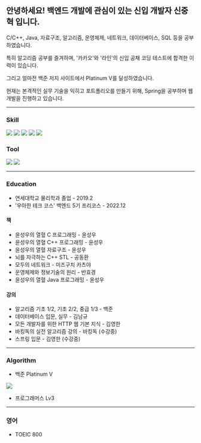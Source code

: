 ## 안녕하세요! 백엔드 개발에 관심이 있는 신입 개발자 신중혁 입니다.

C/C++, Java, 자료구조, 알고리즘, 운영체제, 네트워크, 데이터베이스, SQL 등을 공부하였습니다. 

특히 알고리즘 공부를 즐겨하며, '카카오'와 '라인'의 신입 공채 코딩 테스트에 합격한 이력이 있습니다. 

그리고 얼마전 백준 저지 사이트에서 Platinum V를 달성하였습니다.

현재는 본격적인 실무 기술을 익히고 포트폴리오를 만들기 위해, Spring을 공부하며 웹 개발을 진행하고 있습니다.


-------

### Skill
<img src="https://img.shields.io/badge/C++-00599C?style=for-the-badge&logo=cplusplus&logoColor=white"/> <img src="https://img.shields.io/badge/JAVA-007396?style=for-the-badge&logo=java&logoColor=white"> <img src="https://img.shields.io/badge/Spring-6DB33F?style=for-the-badge&logo=Spring&logoColor=white"> <img src="https://img.shields.io/badge/Spring Boot-6DB33F?style=for-the-badge&logo=SpringBoot&logoColor=white"> <img src="https://img.shields.io/badge/mysql-4479A1?style=for-the-badge&logo=mysql&logoColor=white">

### Tool
<img src="https://img.shields.io/badge/VSCode-007ACC?style=for-the-badge&logo=visualstudiocode&logoColor=white"/> <img src="https://img.shields.io/badge/IntelliJ-000000?style=for-the-badge&logo=intellijidea&logoColor=white"/>

-------

### Education
- 연세대학교 물리학과 졸업 - 2019.2
- '우아한 테크 코스' 백엔드 5기 프리코스 - 2022.12

#### 책
- 윤성우의 열혈 C 프로그래밍 - 윤성우
- 윤성우의 열혈 C++ 프로그래밍 - 윤성우
- 윤성우의 열혈 자료구조 - 윤성우
- 뇌를 자극하는 C++ STL - 공동환
- 모두의 네트워크 - 미즈구치 카츠야
- 운영체제와 정보기술의 원리 - 반효경
- 윤성우의 열혈 Java 프로그래밍 - 윤성우
#### 강의
- 알고리즘 기초 1/2, 기초 2/2, 중급 1/3 - 백준
- 데이터베이스 입문, 실무 - 김남규
- 모든 개발자를 위한 HTTP 웹 기본 지식 - 김영한
- 바킹독의 실전 알고리즘 강의 - 바킹독 (수강중)
- 스프링 입문 - 김영한 (수강중)


-------

### Algorithm
- 백준 Platinum V
<img src="http://mazassumnida.wtf/api/v2/generate_badge?boj=sjh910805">

- 프로그래머스 Lv3

-------

### 영어
- TOEIC 800

